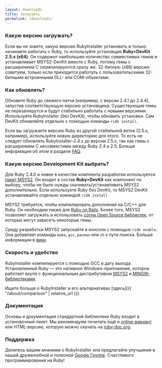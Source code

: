 ```yaml
---
layout: downloads
title: Загрузить
permalink: /downloads/
---
```

### Какую версию загружать?

Если вы не знаете, какую версию RubyInstaller установить и только начинаете работать с Ruby, то используйте
установщик <b>Ruby+DevKit 2.5.x (x64)</b>. Он содержит наибольшее количество совместимых гемов и устанавливает
MSYS2-DevKit вместе с Ruby, потому гемы с расширением C скомпилируются сразу же. 32-битную (x86) версию советуем,
только если приходится работать с пользовательскими 32-битными встроенными DLL- или COM-объектами.

### Как обновлять?

Обновите Ruby до свежего патча (например, с версии 2.4.1 до 2.4.4), запустив соответствующую версию установщика.
Существующие гемы не перезапишутся и будут стабильно работать с новыми версиями. Используйте RubyInstaller
(без DevKit), чтобы обновить установки. Сам DevKit обновляйте отдельно с помощью команды `ridk install`.

Если вы загружаете версию Ruby из другой стабильной ветки (2.5.x, например), используйте новую директорию для этого.
То есть не следует обновлять RubyInstaller-2.4.x до версии 2.5.x, так как гемы с расширением C несовместимы между
Ruby 2.4 и 2.5. Больше информации об этом в разделе [FAQ](https://github.com/oneclick/rubyinstaller2/wiki/FAQ#user-content-update-install).

### Какую версию Development Kit выбрать?

Для Ruby 2.4.0 и новее в качестве комплекта разработки используется [пакет MSYS2](http://www.msys2.org). Он входит в
состав <b>Ruby+DevKit</b> как компонент по выбору, чтобы не было нужды скачивать/устанавливать MSYS2 дополнительно.
Если используете Ruby без DevKit, то MSYS2 DevKit устанавливайте отдельно командой `ridk install`

MSYS2 требуется, чтобы компилировать дополнения на C/C++ для Ruby. Он необходим также для [Ruby on Rails](http://rubyonrails.org/). 
Более того, MSYS2 позволяет загружать и использовать [сотни Open Source библиотек](https://github.com/Alexpux/MINGW-packages), 
от которых могут зависеть некоторые гемы.

Среду разработки MSYS2 запускайте в консоли с помощью `ridk enable`. Она добавляет команды `make`, `gcc`, `pacman` 
или `sh` к пути поиска. Больше информации в [вики](https://github.com/oneclick/rubyinstaller2/wiki/The-ridk-tool).

### Скорость и  удобство

RubyInstaller компилируется с помощью GCC в дату выхода. Установленный Ruby — это нативное Windows-приложение,
которое работает вкупе с функциональным дистрибутивом [MSYS2](http://www.msys2.org) и
[MINGW-библиотеками](https://github.com/Alexpux/MINGW-packages).

Ищите больше о RubyInstaller и его альтернативах [здесь]({{ "/about/comparison" | relative_url }}).

### Документация

Основы и документация стандартной библиотеки Ruby входит в установочный пакет. Мы рекомендуем почитать ещё и
[online-вариант](https://ruby-doc.org/) или HTML-версию, которую можно скачать на [ruby-doc.org](https://ruby-doc.org/downloads/).

### Поддержка

Делитесь вашим мнением о RubyInstaller или предлагайте улучшения в нашей дружелюбной и полезной 
[Google Группе](http://groups.google.com/group/rubyinstaller). Счастливого программирования на Ruby!